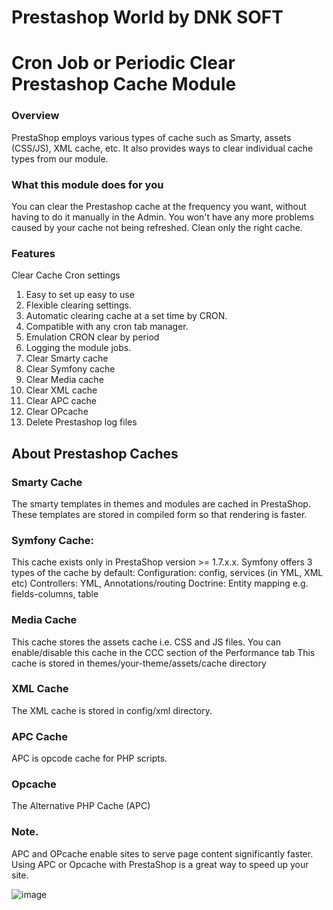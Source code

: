 # Prestashop World by DNK SOFT
# Cron Job or Periodic Clear Prestashop Cache Module
### Overview
PrestaShop employs various types of cache such as Smarty, assets (CSS/JS), XML cache, etc.
It also provides ways to clear individual cache types from our module.

### What this module does for you
You can clear the Prestashop cache at the frequency you want, without having to do it manually in the Admin.
You won't have any more problems caused by your cache not being refreshed.
Сlean only the right cache.

### Features
Clear Cache Cron settings
1. Easy to set up easy to use
2. Flexible clearing settings.
3. Automatic clearing cache at a set time by CRON.
4. Compatible with any cron tab manager.
5. Emulation CRON clear by period
6. Logging the module jobs.
7. Clear Smarty cache
8. Clear Symfony cache
9. Clear Media cache
10. Clear XML cache
11. Clear APC cache
12. Clear OPcache
13. Delete Prestashop log files

## About Prestashop Caches
### Smarty Cache
The smarty templates in themes and modules are cached in PrestaShop. These templates are stored in compiled form so that rendering is faster.
### Symfony Cache:
This cache exists only in PrestaShop version >= 1.7.x.x. Symfony offers 3 types of the cache by default:
Configuration: config, services (in YML, XML etc)
Controllers: YML, Annotations/routing
Doctrine: Entity mapping e.g. fields-columns, table
### Media Cache
This cache stores the assets cache i.e. CSS and JS files. You can enable/disable this cache in the CCC section of the Performance tab
This cache is stored in themes/your-theme/assets/cache directory
### XML Cache
The XML cache is stored in config/xml directory.
### APC Cache
APC is opcode cache for PHP scripts.
### Opcache
The Alternative PHP Cache (APC)
### Note.
APC and OPcache enable sites to serve page content significantly faster. Using APC or Opcache with PrestaShop is a great way to speed up your site.

![image](https://user-images.githubusercontent.com/35419462/236684935-f9240fd1-3ad0-444f-8756-24527c3e3648.png)
